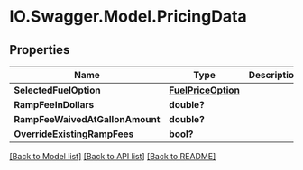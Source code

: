 # IO.Swagger.Model.PricingData
## Properties

Name | Type | Description | Notes
------------ | ------------- | ------------- | -------------
**SelectedFuelOption** | [**FuelPriceOption**](FuelPriceOption.md) |  | [optional] 
**RampFeeInDollars** | **double?** |  | [optional] 
**RampFeeWaivedAtGallonAmount** | **double?** |  | [optional] 
**OverrideExistingRampFees** | **bool?** |  | [optional] 

[[Back to Model list]](../README.md#documentation-for-models) [[Back to API list]](../README.md#documentation-for-api-endpoints) [[Back to README]](../README.md)


